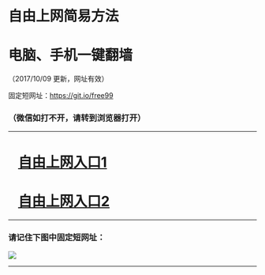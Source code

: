 ﻿# 自由上网简易方法

# 电脑、手机一键翻墙

（2017/10/09 更新，网址有效）

固定短网址：https://git.io/free99

### （微信如打不开，请转到浏览器打开）


***





# &nbsp;&nbsp; <a href="http://ft2820011113.fwq-tz-1001.info/fwqtz01.html?t=100900112072 " target="_blank">自由上网入口1</a>
# &nbsp;&nbsp; <a href="http://ft2958327812.fwq-tz-1002.info/fwqtz02.html?t=10090013432 " target="_blank">自由上网入口2</a>
***

### 请记住下图中固定短网址：

<img src="https://s3-us-west-2.amazonaws.com/fwq-1001/yjfq-20170905okok.png" /> 


***

